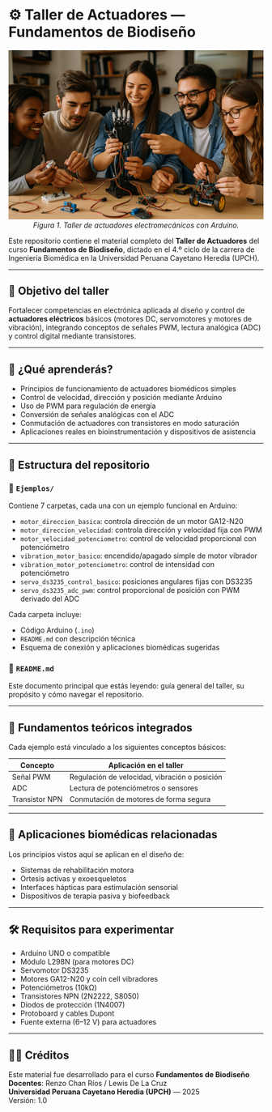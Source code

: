 # ⚙️ Taller de Actuadores — Fundamentos de Biodiseño

<p align="center">
  <img src="image.png" alt="Taller de actuadores electromecánicos con Arduino" width="600"><br>
  <em>Figura 1. Taller de actuadores electromecánicos con Arduino.</em>
</p>

Este repositorio contiene el material completo del **Taller de Actuadores** del curso **Fundamentos de Biodiseño**, dictado en el 4.º ciclo de la carrera de Ingeniería Biomédica en la Universidad Peruana Cayetano Heredia (UPCH).

---

## 🎯 Objetivo del taller

Fortalecer competencias en electrónica aplicada al diseño y control de **actuadores eléctricos** básicos (motores DC, servomotores y motores de vibración), integrando conceptos de señales PWM, lectura analógica (ADC) y control digital mediante transistores.

---

## 🧩 ¿Qué aprenderás?

- Principios de funcionamiento de actuadores biomédicos simples
- Control de velocidad, dirección y posición mediante Arduino
- Uso de PWM para regulación de energía
- Conversión de señales analógicas con el ADC
- Conmutación de actuadores con transistores en modo saturación
- Aplicaciones reales en bioinstrumentación y dispositivos de asistencia

---

## 📁 Estructura del repositorio

### 🔸 `Ejemplos/`
Contiene 7 carpetas, cada una con un ejemplo funcional en Arduino:

- `motor_direccion_basica`: controla dirección de un motor GA12-N20
- `motor_direccion_velocidad`: controla dirección y velocidad fija con PWM
- `motor_velocidad_potenciometro`: control de velocidad proporcional con potenciómetro
- `vibration_motor_basico`: encendido/apagado simple de motor vibrador
- `vibration_motor_potenciometro`: control de intensidad con potenciómetro
- `servo_ds3235_control_basico`: posiciones angulares fijas con DS3235
- `servo_ds3235_adc_pwm`: control proporcional de posición con PWM derivado del ADC

Cada carpeta incluye:

- Código Arduino (`.ino`)
- `README.md` con descripción técnica
- Esquema de conexión y aplicaciones biomédicas sugeridas

### 🔸 `README.md`
Este documento principal que estás leyendo: guía general del taller, su propósito y cómo navegar el repositorio.

---

## 🧪 Fundamentos teóricos integrados

Cada ejemplo está vinculado a los siguientes conceptos básicos:

| Concepto       | Aplicación en el taller                      |
|----------------|----------------------------------------------|
| Señal PWM      | Regulación de velocidad, vibración o posición |
| ADC            | Lectura de potenciómetros o sensores         |
| Transistor NPN | Conmutación de motores de forma segura       |

---

## 🧬 Aplicaciones biomédicas relacionadas

Los principios vistos aquí se aplican en el diseño de:

- Sistemas de rehabilitación motora
- Ortesis activas y exoesqueletos
- Interfaces hápticas para estimulación sensorial
- Dispositivos de terapia pasiva y biofeedback

---

## 🛠️ Requisitos para experimentar

- Arduino UNO o compatible
- Módulo L298N (para motores DC)
- Servomotor DS3235
- Motores GA12-N20 y coin cell vibradores
- Potenciómetros (10kΩ)
- Transistores NPN (2N2222, S8050)
- Diodos de protección (1N4007)
- Protoboard y cables Dupont
- Fuente externa (6–12 V) para actuadores

---

## 🧑‍🏫 Créditos

Este material fue desarrollado para el curso **Fundamentos de Biodiseño**  
**Docentes**: Renzo Chan Ríos / Lewis De La Cruz  
**Universidad Peruana Cayetano Heredia (UPCH)** — 2025  
Versión: 1.0

